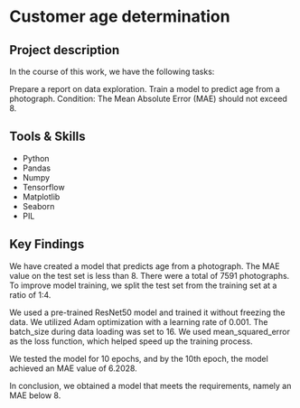 # Customer age determination

## Project description 
In the course of this work, we have the following tasks:

Prepare a report on data exploration.
Train a model to predict age from a photograph.
Condition: The Mean Absolute Error (MAE) should not exceed 8.

## Tools & Skills
* Python
* Pandas
* Numpy
* Tensorflow
* Matplotlib
* Seaborn
* PIL

## Key Findings

We have created a model that predicts age from a photograph. The MAE value on the test set is less than 8. There were a total of 7591 photographs. To improve model training, we split the test set from the training set at a ratio of 1:4.

We used a pre-trained ResNet50 model and trained it without freezing the data. We utilized Adam optimization with a learning rate of 0.001. The batch_size during data loading was set to 16. We used mean_squared_error as the loss function, which helped speed up the training process.

We tested the model for 10 epochs, and by the 10th epoch, the model achieved an MAE value of 6.2028.

In conclusion, we obtained a model that meets the requirements, namely an MAE below 8.
